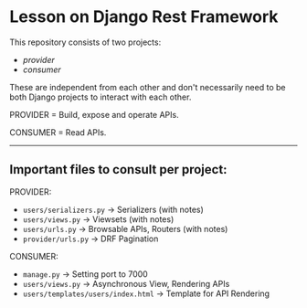 # Lesson on Django Rest Framework

This repository consists of two projects:
- *provider*
- *consumer*

These are independent from each other and don't necessarily need to be both Django projects to interact with each other.

PROVIDER = Build, expose and operate APIs.

CONSUMER = Read APIs.
__________________________________________________________________

## Important files to consult per project:

PROVIDER:
- `users/serializers.py` -> Serializers (with notes)
- `users/views.py` -> Viewsets (with notes)
- `users/urls.py` -> Browsable APIs, Routers (with notes)
- `provider/urls.py` -> DRF Pagination

CONSUMER:
- `manage.py` -> Setting port to 7000
- `users/views.py` -> Asynchronous View, Rendering APIs
- `users/templates/users/index.html` -> Template for API Rendering